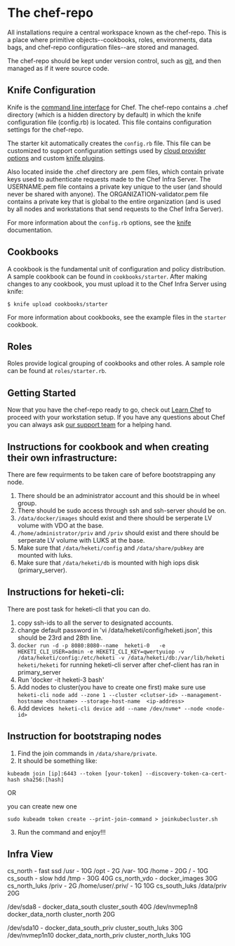 # The chef-repo

All installations require a central workspace known as the chef-repo. This is a place where primitive objects--cookbooks, roles, environments, data bags, and chef-repo configuration files--are stored and managed.

The chef-repo should be kept under version control, such as [git](https://git-scm.com/), and then managed as if it were source code.

## Knife Configuration

Knife is the [command line interface](https://docs.chef.io/workstation/knife/) for Chef. The chef-repo contains a .chef directory (which is a hidden directory by default) in which the knife configuration file (config.rb) is located. This file contains configuration settings for the chef-repo.

The starter kit automatically creates the `config.rb` file. This file can be customized to support configuration settings used by [cloud provider options](https://docs.chef.io/plugin_knife/) and custom [knife plugins](https://docs.chef.io/plugin_knife_custom/).

Also located inside the .chef directory are .pem files, which contain private keys used to authenticate requests made to the Chef Infra Server. The USERNAME.pem file contains a private key unique to the user (and should never be shared with anyone). The ORGANIZATION-validator.pem file contains a private key that is global to the entire organization (and is used by all nodes and workstations that send requests to the Chef Infra Server).

For more information about the `config.rb` options, see the [knife](https://docs.chef.io/workstation/config_rb/) documentation.

## Cookbooks

A cookbook is the fundamental unit of configuration and policy distribution. A sample cookbook can be found in `cookbooks/starter`. After making changes to any cookbook, you must upload it to the Chef Infra Server using knife:

    $ knife upload cookbooks/starter

For more information about cookbooks, see the example files in the `starter` cookbook.

## Roles

Roles provide logical grouping of cookbooks and other roles. A sample role can be found at `roles/starter.rb`.

## Getting Started

Now that you have the chef-repo ready to go, check out [Learn Chef](https://learn.chef.io/) to proceed with your workstation setup. If you have any questions about Chef you can always ask [our support team](https://www.chef.io/support/) for a helping hand.


## Instructions for cookbook and when creating their own infrastructure:

There are few requirments to be taken care of before bootstrapping any node.

1. There should be an administrator account and this should be in wheel group.
2. There should be sudo access through ssh and ssh-server should be on.
3. `/data/docker/images` should exist and there should be serperate LV volume with VDO at the base.
4. `/home/administrator/priv` and  `/priv` should exist and there should be serperate LV volume with LUKS at the base.
5. Make sure that `/data/heketi/config` and `/data/share/pubkey` are mounted with luks.
6. Make sure that `/data/heketi/db` is mounted with high iops disk (primary_server).

## Instructions for heketi-cli:

There are post task for heketi-cli that you can do.

1. copy ssh-ids to all the server to designated accounts.
2. change default password in 'vi /data/heketi/config/heketi.json', this should be 23rd and 28th line.
3. `docker run -d -p 8080:8080--name  heketi-0   -e HEKETI_CLI_USER=admin -e HEKETI_CLI_KEY=qwertyuiop -v /data/heketi/config:/etc/heketi -v /data/heketi/db:/var/lib/heketi heketi/heketi` for running heketi-cli server after chef-client has ran in primary_server 
4. Run 'docker -it heketi-3 bash'
5. Add nodes to cluster(you have to create one first) make sure use
`heketi-cli node add --zone 1 --cluster <clutser-id> --management-hostname <hostname> --storage-host-name  <ip-address>`
6. Add devices ` heketi-cli device add --name /dev/nvme* --node <node-id>`
## Instruction for bootstraping nodes 

1. Find the join commands in `/data/share/private`. 
2. It should be something like: 

```kubeadm join [ip]:6443 --token [your-token] --discovery-token-ca-cert-hash sha256:[hash]```

OR

you can create new one 

`sudo kubeadm token create --print-join-command > joinkubecluster.sh`

3. Run the command and enjoy!!!


## Infra View

cs_north - fast ssd  /usr - 10G /opt - 2G  /var- 10G  /home - 20G   / - 10G      
cs_south - slow hdd    /tmp   - 30G                         40G
cs_north_vdo - docker_images                                30G
cs_north_luks /priv - 2G  /home/user/.priv/  - 1G           10G
cs_south_luks /data/priv                                    20G

/dev/sda8 - docker_data_south      cluster_south            40G
/dev/nvmep1n8 docker_data_north    cluster_north            20G

/dev/sda10 - docker_data_south_priv      cluster_south_luks 30G
/dev/nvmep1n10 docker_data_north_priv    cluster_north_luks 10G




